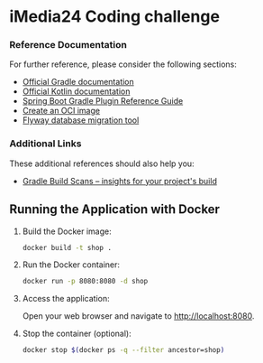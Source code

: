 # iMedia24 Coding challenge

### Reference Documentation

For further reference, please consider the following sections:

* [Official Gradle documentation](https://docs.gradle.org)
* [Official Kotlin documentation](https://kotlinlang.org/docs/home.html)
* [Spring Boot Gradle Plugin Reference Guide](https://docs.spring.io/spring-boot/docs/2.4.3/gradle-plugin/reference/html/)
* [Create an OCI image](https://docs.spring.io/spring-boot/docs/2.4.3/gradle-plugin/reference/html/#build-image)
* [Flyway database migration tool](https://flywaydb.org/documentation/)

### Additional Links

These additional references should also help you:

* [Gradle Build Scans – insights for your project's build](https://scans.gradle.com#gradle)

## Running the Application with Docker

1. Build the Docker image:

    ```bash
    docker build -t shop .
    ```

2. Run the Docker container:

    ```bash
    docker run -p 8080:8080 -d shop
    ```

3. Access the application:

   Open your web browser and navigate to [http://localhost:8080](http://localhost:8080).

4. Stop the container (optional):

    ```bash
    docker stop $(docker ps -q --filter ancestor=shop)
    ```


